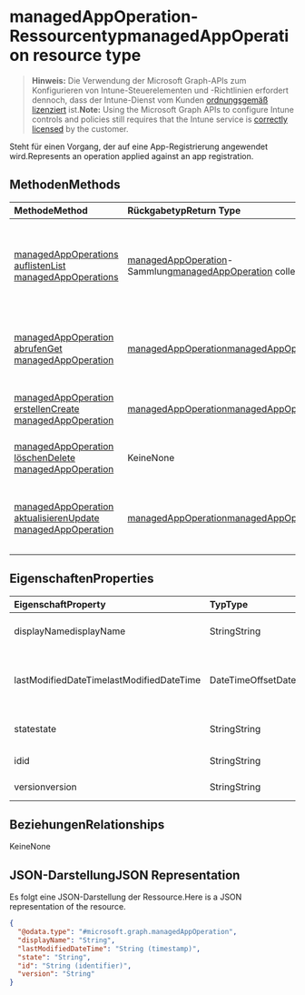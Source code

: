# <a name="managedappoperation-resource-type"></a><span data-ttu-id="ecc37-101">managedAppOperation-Ressourcentyp</span><span class="sxs-lookup"><span data-stu-id="ecc37-101">managedAppOperation resource type</span></span>

> <span data-ttu-id="ecc37-102">**Hinweis:** Die Verwendung der Microsoft Graph-APIs zum Konfigurieren von Intune-Steuerelementen und -Richtlinien erfordert dennoch, dass der Intune-Dienst vom Kunden [ordnungsgemäß lizenziert](https://go.microsoft.com/fwlink/?linkid=839381) ist.</span><span class="sxs-lookup"><span data-stu-id="ecc37-102">**Note:** Using the Microsoft Graph APIs to configure Intune controls and policies still requires that the Intune service is [correctly licensed](https://go.microsoft.com/fwlink/?linkid=839381) by the customer.</span></span>

<span data-ttu-id="ecc37-103">Steht für einen Vorgang, der auf eine App-Registrierung angewendet wird.</span><span class="sxs-lookup"><span data-stu-id="ecc37-103">Represents an operation applied against an app registration.</span></span>
## <a name="methods"></a><span data-ttu-id="ecc37-104">Methoden</span><span class="sxs-lookup"><span data-stu-id="ecc37-104">Methods</span></span>
|<span data-ttu-id="ecc37-105">Methode</span><span class="sxs-lookup"><span data-stu-id="ecc37-105">Method</span></span>|<span data-ttu-id="ecc37-106">Rückgabetyp</span><span class="sxs-lookup"><span data-stu-id="ecc37-106">Return Type</span></span>|<span data-ttu-id="ecc37-107">Beschreibung</span><span class="sxs-lookup"><span data-stu-id="ecc37-107">Description</span></span>|
|:---|:---|:---|
|[<span data-ttu-id="ecc37-108">managedAppOperations auflisten</span><span class="sxs-lookup"><span data-stu-id="ecc37-108">List managedAppOperations</span></span>](../api/intune_mam_managedappoperation_list.md)|<span data-ttu-id="ecc37-109">[managedAppOperation](../resources/intune_mam_managedappoperation.md)-Sammlung</span><span class="sxs-lookup"><span data-stu-id="ecc37-109">[managedAppOperation](../resources/intune_mam_managedappoperation.md) collection</span></span>|<span data-ttu-id="ecc37-110">Auflisten von Eigenschaften und Beziehungen der [managedAppOperation](../resources/intune_mam_managedappoperation.md)-Objekte.</span><span class="sxs-lookup"><span data-stu-id="ecc37-110">List properties and relationships of the [managedAppOperation](../resources/intune_mam_managedappoperation.md) objects.</span></span>|
|[<span data-ttu-id="ecc37-111">managedAppOperation abrufen</span><span class="sxs-lookup"><span data-stu-id="ecc37-111">Get managedAppOperation</span></span>](../api/intune_mam_managedappoperation_get.md)|[<span data-ttu-id="ecc37-112">managedAppOperation</span><span class="sxs-lookup"><span data-stu-id="ecc37-112">managedAppOperation</span></span>](../resources/intune_mam_managedappoperation.md)|<span data-ttu-id="ecc37-113">Lesen von Eigenschaften und Beziehungen des [managedAppOperation](../resources/intune_mam_managedappoperation.md)-Objekts.</span><span class="sxs-lookup"><span data-stu-id="ecc37-113">Read properties and relationships of [plannerTaskDetails](../resources/intune_mam_managedappoperation.md) object.</span></span>|
|[<span data-ttu-id="ecc37-114">managedAppOperation erstellen</span><span class="sxs-lookup"><span data-stu-id="ecc37-114">Create managedAppOperation</span></span>](../api/intune_mam_managedappoperation_create.md)|[<span data-ttu-id="ecc37-115">managedAppOperation</span><span class="sxs-lookup"><span data-stu-id="ecc37-115">managedAppOperation</span></span>](../resources/intune_mam_managedappoperation.md)|<span data-ttu-id="ecc37-116">Erstellen eines neuen [managedAppOperation](../resources/intune_mam_managedappoperation.md)-Objekts.</span><span class="sxs-lookup"><span data-stu-id="ecc37-116">Create a new [plannerBucket](../resources/intune_mam_managedappoperation.md) object.</span></span>|
|[<span data-ttu-id="ecc37-117">managedAppOperation löschen</span><span class="sxs-lookup"><span data-stu-id="ecc37-117">Delete managedAppOperation</span></span>](../api/intune_mam_managedappoperation_delete.md)|<span data-ttu-id="ecc37-118">Keine</span><span class="sxs-lookup"><span data-stu-id="ecc37-118">None</span></span>|<span data-ttu-id="ecc37-119">Löscht ein [managedAppOperation](../resources/intune_mam_managedappoperation.md)-Objekt.</span><span class="sxs-lookup"><span data-stu-id="ecc37-119">Deletes a [managedAppOperation](../resources/intune_mam_managedappoperation.md).</span></span>|
|[<span data-ttu-id="ecc37-120">managedAppOperation aktualisieren</span><span class="sxs-lookup"><span data-stu-id="ecc37-120">Update managedAppOperation</span></span>](../api/intune_mam_managedappoperation_update.md)|[<span data-ttu-id="ecc37-121">managedAppOperation</span><span class="sxs-lookup"><span data-stu-id="ecc37-121">managedAppOperation</span></span>](../resources/intune_mam_managedappoperation.md)|<span data-ttu-id="ecc37-122">Aktualisieren der Eigenschaften eines [managedAppOperation](../resources/intune_mam_managedappoperation.md)-Objekts.</span><span class="sxs-lookup"><span data-stu-id="ecc37-122">Update the properties of a [calendar](../resources/intune_mam_managedappoperation.md) object.</span></span>|

## <a name="properties"></a><span data-ttu-id="ecc37-123">Eigenschaften</span><span class="sxs-lookup"><span data-stu-id="ecc37-123">Properties</span></span>
|<span data-ttu-id="ecc37-124">Eigenschaft</span><span class="sxs-lookup"><span data-stu-id="ecc37-124">Property</span></span>|<span data-ttu-id="ecc37-125">Typ</span><span class="sxs-lookup"><span data-stu-id="ecc37-125">Type</span></span>|<span data-ttu-id="ecc37-126">Beschreibung</span><span class="sxs-lookup"><span data-stu-id="ecc37-126">Description</span></span>|
|:---|:---|:---|
|<span data-ttu-id="ecc37-127">displayName</span><span class="sxs-lookup"><span data-stu-id="ecc37-127">displayName</span></span>|<span data-ttu-id="ecc37-128">String</span><span class="sxs-lookup"><span data-stu-id="ecc37-128">String</span></span>|<span data-ttu-id="ecc37-129">Der Name des Vorgangs</span><span class="sxs-lookup"><span data-stu-id="ecc37-129">The operation name.</span></span>|
|<span data-ttu-id="ecc37-130">lastModifiedDateTime</span><span class="sxs-lookup"><span data-stu-id="ecc37-130">lastModifiedDateTime</span></span>|<span data-ttu-id="ecc37-131">DateTimeOffset</span><span class="sxs-lookup"><span data-stu-id="ecc37-131">DateTimeOffset</span></span>|<span data-ttu-id="ecc37-132">Der Zeitpunkt der letzten Änderung des App-Vorgangs</span><span class="sxs-lookup"><span data-stu-id="ecc37-132">The last time the app operation was modified.</span></span>|
|<span data-ttu-id="ecc37-133">state</span><span class="sxs-lookup"><span data-stu-id="ecc37-133">state</span></span>|<span data-ttu-id="ecc37-134">String</span><span class="sxs-lookup"><span data-stu-id="ecc37-134">String</span></span>|<span data-ttu-id="ecc37-135">Der aktuelle Status des Vorgangs</span><span class="sxs-lookup"><span data-stu-id="ecc37-135">The current state of the operation</span></span>|
|<span data-ttu-id="ecc37-136">id</span><span class="sxs-lookup"><span data-stu-id="ecc37-136">id</span></span>|<span data-ttu-id="ecc37-137">String</span><span class="sxs-lookup"><span data-stu-id="ecc37-137">String</span></span>|<span data-ttu-id="ecc37-138">Schlüssel der Entität.</span><span class="sxs-lookup"><span data-stu-id="ecc37-138">Key of the setting.</span></span>|
|<span data-ttu-id="ecc37-139">version</span><span class="sxs-lookup"><span data-stu-id="ecc37-139">version</span></span>|<span data-ttu-id="ecc37-140">String</span><span class="sxs-lookup"><span data-stu-id="ecc37-140">String</span></span>|<span data-ttu-id="ecc37-141">Version der Entität</span><span class="sxs-lookup"><span data-stu-id="ecc37-141">Version of the entity.</span></span>|

## <a name="relationships"></a><span data-ttu-id="ecc37-142">Beziehungen</span><span class="sxs-lookup"><span data-stu-id="ecc37-142">Relationships</span></span>
<span data-ttu-id="ecc37-143">Keine</span><span class="sxs-lookup"><span data-stu-id="ecc37-143">None</span></span>
## <a name="json-representation"></a><span data-ttu-id="ecc37-144">JSON-Darstellung</span><span class="sxs-lookup"><span data-stu-id="ecc37-144">JSON Representation</span></span>
<span data-ttu-id="ecc37-145">Es folgt eine JSON-Darstellung der Ressource.</span><span class="sxs-lookup"><span data-stu-id="ecc37-145">Here is a JSON representation of the resource.</span></span>
<!-- {
  "blockType": "resource",
  "keyProperty": "id",
  "@odata.type": "microsoft.graph.managedAppOperation"
}
-->
``` json
{
  "@odata.type": "#microsoft.graph.managedAppOperation",
  "displayName": "String",
  "lastModifiedDateTime": "String (timestamp)",
  "state": "String",
  "id": "String (identifier)",
  "version": "String"
}
```



